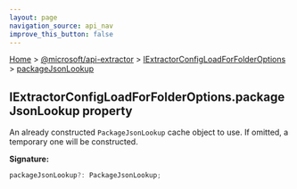 ```yaml
---
layout: page
navigation_source: api_nav
improve_this_button: false
---
```



[Home](./index.md) &gt; [@microsoft/api-extractor](./api-extractor.md) &gt; [IExtractorConfigLoadForFolderOptions](./api-extractor.iextractorconfigloadforfolderoptions.md) &gt; [packageJsonLookup](./api-extractor.iextractorconfigloadforfolderoptions.packagejsonlookup.md)

## IExtractorConfigLoadForFolderOptions.packageJsonLookup property

An already constructed `PackageJsonLookup` cache object to use. If omitted, a temporary one will be constructed.

<b>Signature:</b>

```typescript
packageJsonLookup?: PackageJsonLookup;
```
